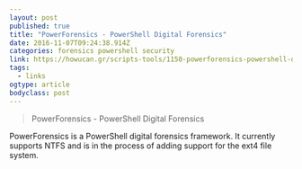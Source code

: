 ```yaml
---
layout: post
published: true
title: "PowerForensics - PowerShell Digital Forensics"
date: 2016-11-07T09:24:38.914Z
categories: forensics powershell security
link: https://howucan.gr/scripts-tools/1150-powerforensics-powershell-digital-forensics
tags:
  - links
ogtype: article
bodyclass: post
---
```


> PowerForensics - PowerShell Digital Forensics


PowerForensics is a PowerShell digital forensics framework. It currently supports NTFS and is in the process of adding support for the ext4 file system.
